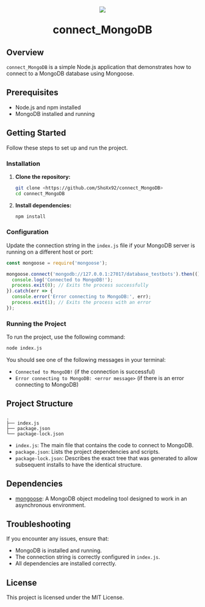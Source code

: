 <h1 align="center">
    <img src="https://imgur.com/VA57evz.png">
    <br>
    <p>connect_MongoDB</p>
</h1>

## Overview

`connect_MongoDB` is a simple Node.js application that demonstrates how to connect to a MongoDB database using Mongoose.

## Prerequisites

- Node.js and npm installed
- MongoDB installed and running

## Getting Started

Follow these steps to set up and run the project.

### Installation

1. **Clone the repository:**
    ```sh
    git clone <https://github.com/ShoXx92/connect_MongoDB>
    cd connect_MongoDB
    ```

2. **Install dependencies:**
    ```sh
    npm install
    ```

### Configuration

Update the connection string in the `index.js` file if your MongoDB server is running on a different host or port:
```javascript
const mongoose = require('mongoose');

mongoose.connect('mongodb://127.0.0.1:27017/database_testbots').then(() => {
  console.log('Connected to MongoDB!');
  process.exit(0); // Exits the process successfully
}).catch(err => {
  console.error('Error connecting to MongoDB:', err);
  process.exit(1); // Exits the process with an error
});
```

### Running the Project

To run the project, use the following command:
```sh
node index.js
```

You should see one of the following messages in your terminal:
- `Connected to MongoDB!` (if the connection is successful)
- `Error connecting to MongoDB: <error message>` (if there is an error connecting to MongoDB)

## Project Structure

```
.
├── index.js
├── package.json
└── package-lock.json
```

- `index.js`: The main file that contains the code to connect to MongoDB.
- `package.json`: Lists the project dependencies and scripts.
- `package-lock.json`: Describes the exact tree that was generated to allow subsequent installs to have the identical structure.

## Dependencies

- [mongoose](https://www.npmjs.com/package/mongoose): A MongoDB object modeling tool designed to work in an asynchronous environment.

## Troubleshooting

If you encounter any issues, ensure that:
- MongoDB is installed and running.
- The connection string is correctly configured in `index.js`.
- All dependencies are installed correctly.

## License

This project is licensed under the MIT License.